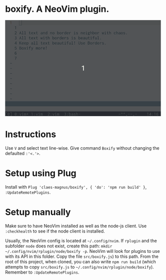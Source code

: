 # boxify. A NeoVim plugin.

![animated gif demo](boxify.gif)

# Instructions

Use `V` and select text line-wise. Give command `Boxify` without changing the defaulted `:'<.'>`.

# Setup using Plug

Install with `Plug 'claes-magnus/boxify', { 'do': 'npm run build' }`, `:UpdateRemotePlugins`.

# Setup manually
Make sure to have NeoVim installed as well as the node-js client. Use `:checkhealth` to see if the node client is installed.

Usually, the NeoVim config is located at `~/.config/nvim`. If `rplugin` and the subfolder 
`node` does not exist, create this path: `mkdir ~/.config/nvim/rplugin/node/boxify -p`. NeoVim will look for plugins to use with its API in this folder. Copy the file `src/boxify.js`) to this path. From the root of this project, when cloned, you can also write `npm run build` (which attempts to copy `src/boxify.js` to `~/.config/nvim/rplugin/node/boxify`). Remember to `:UpdateRemotePlugins`.


